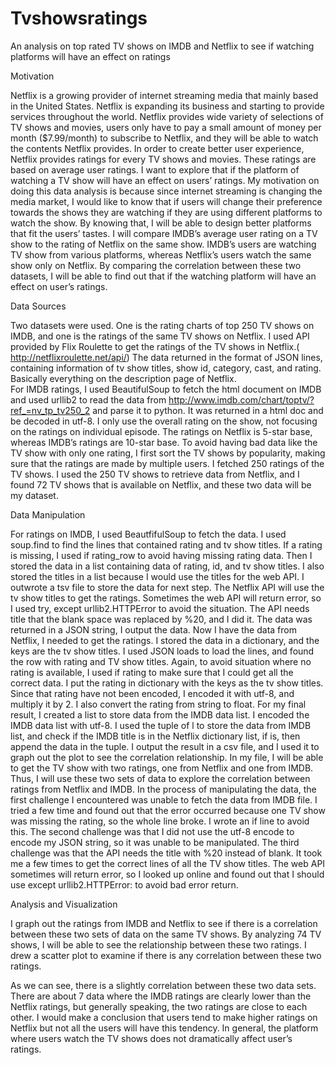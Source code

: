 # Tvshowsratings
An analysis on top rated TV shows on IMDB and Netflix to see if watching platforms will have an effect on ratings

Motivation

Netflix is a growing provider of internet streaming media that mainly based in the United States. Netflix is expanding its business and starting to provide services throughout the world. Netflix provides wide variety of selections of TV shows and movies, users only have to pay a small amount of money per month ($7.99/month) to subscribe to Netflix, and they will be able to watch the contents Netflix provides. In order to create better user experience, Netflix provides ratings for every TV shows and movies. These ratings are based on average user ratings. I want to explore that if the platform of watching a TV show will have an effect on users’ ratings. My motivation on doing this data analysis is because since internet streaming is changing the media market, I would like to know that if users will change their preference towards the shows they are watching if they are using different platforms to watch the show. By knowing that, I will be able to design better platforms that fit the users’ tastes. I will compare IMDB’s average user rating on a TV show to the rating of Netflix on the same show. IMDB’s users are watching TV show from various platforms, whereas Netflix’s users watch the same show only on Netflix. By comparing the correlation between these two datasets, I will be able to find out that if the watching platform will have an effect on user’s ratings.

Data Sources

Two datasets were used. One is the rating charts of top 250 TV shows on IMDB, and one is the ratings of the same TV shows on Netflix. 
I used API provided by Flix Roulette to get the ratings of the TV shows in Netflix.( http://netflixroulette.net/api/) The data returned in the format of JSON lines, containing information of tv show titles, show id, category, cast, and rating. Basically everything on the description page of Netflix.  
For IMDB ratings, I used BeautifulSoup to fetch the html document on IMDB and used urllib2 to read the data from http://www.imdb.com/chart/toptv/?ref_=nv_tp_tv250_2 and parse it to python. It was returned in a html doc and be decoded in utf-8. I only use the overall rating on the show, not focusing on the ratings on individual episode. The ratings on Netflix is 5-star base, whereas IMDB’s ratings are 10-star base. 
To avoid having bad data like the TV show with only one rating, I first sort the TV shows by popularity, making sure that the ratings are made by multiple users. I fetched 250 ratings of the TV shows. I used the 250 TV shows to retrieve data from Netflix, and I found 72 TV shows that is available on Netflix, and these two data will be my dataset.

Data Manipulation

For ratings on IMDB, I used BeautfifulSoup to fetch the data. I used soup.find to find the lines that contained rating and tv show titles. If a rating is missing, I used if rating_row to avoid having missing rating data. Then I stored the data in a list containing data of rating, id, and tv show titles. I also stored the titles in a list because I would use the titles for the web API. I outwrote a tsv file to store the data for next step.
The Netflix API will use the tv show titles to get the ratings. Sometimes the web API will return error, so I used try, except urllib2.HTTPError to avoid the situation. The API needs title that the blank space was replaced by %20, and I did it. The data was returned in a JSON string, I output the data.
Now I have the data from Netflix, I needed to get the ratings. I stored the data in a dictionary, and the keys are the tv show titles. I used JSON loads to load the lines, and found the row with rating and TV show titles. Again, to avoid situation where no rating is available, I used if rating to make sure that I could get all the correct data. I put the rating in dictionary with the keys as the tv show titles.
Since that rating have not been encoded, I encoded it with utf-8, and multiply it by 2. I also convert the rating from string to float.
For my final result, I created a list to store data from the IMDB data list. I encoded the IMDB data list with utf-8. I used the tuple of l to store the data from IMDB list, and check if the IMDB title is in the Netflix dictionary list, if is, then append the data in the tuple. I output the result in a csv file, and I used it to graph out the plot to see the correlation relationship.
In my file, I will be able to get the TV show with two ratings, one from Netflix and one from IMDB. Thus, I will use these two sets of data to explore the correlation between ratings from Netflix and IMDB. 
In the process of manipulating the data, the first challenge I encountered was unable to fetch the data from IMDB file. I tried a few time and found out that the error occurred because one TV show was missing the rating, so the whole line broke. I wrote an if line to avoid this. The second challenge was that I did not use the utf-8 encode to encode my JSON string, so it was unable to be manipulated. The third challenge was that the API needs the title with %20 instead of blank. It took me a few times to get the correct lines of all the TV show titles. The web API sometimes will return error, so I looked up online and found out that I should use except urllib2.HTTPError: to avoid bad error return.

Analysis and Visualization 

I graph out the ratings from IMDB and Netflix to see if there is a correlation between these two sets of data on the same TV shows. By analyzing 74 TV shows, I will be able to see the relationship between these two ratings. I drew a scatter plot to examine if there is any correlation between these two ratings.

 

As we can see, there is a slightly correlation between these two data sets. There are about 7 data where the IMDB ratings are clearly lower than the Netflix ratings, but generally speaking, the two ratings are close to each other. 
I would make a conclusion that users tend to make higher ratings on Netflix but not all the users will have this tendency. In general, the platform where users watch the TV shows does not dramatically affect user’s ratings.
